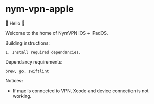 # nym-vpn-apple

👋 Hello 👋

Welcome to the home of NymVPN iOS + iPadOS.

Building instructions: 
```
1. Install required dependancies.
```

Dependancy requirements:

```
brew, go, swiftlint
```

Notices:
- If mac is connected to VPN, Xcode and device connection is not working.
